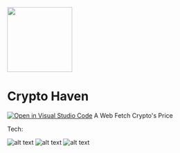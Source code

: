 <img src="https://i.imgur.com/vkUfAYR.png" width="150px">

# Crypto Haven
[![Open in Visual Studio Code](https://open.vscode.dev/badges/open-in-vscode.svg)](https://open.vscode.dev/organization/repository)
A Web Fetch Crypto's Price


Tech:

![alt text](https://i.imgur.com/nYUwci7.jpg "JavaScript") 
![alt text](https://i.imgur.com/AvoEJhZ.png "Node.js") 
![alt text](https://i.imgur.com/vHELOY7.png "Webpack.js") 

